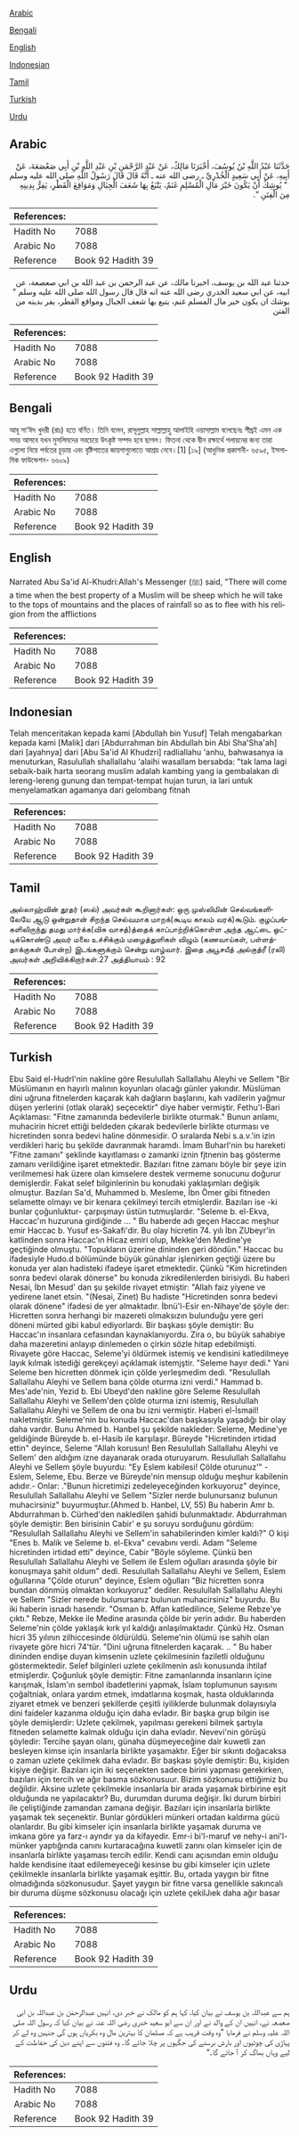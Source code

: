 [Arabic](#arabic)

[Bengali](#bengali)

[English](#english)

[Indonesian](#indonesian)

[Tamil](#tamil)

[Turkish](#turkish)

[Urdu](#urdu)

## Arabic


<div dir="rtl" lang="ar" style={{fontSize:'larger',backgroundColor:'#f8f9fa',padding:20}}>
حَدَّثَنَا عَبْدُ اللَّهِ بْنُ يُوسُفَ، أَخْبَرَنَا مَالِكٌ، عَنْ عَبْدِ الرَّحْمَنِ بْنِ عَبْدِ اللَّهِ بْنِ أَبِي صَعْصَعَةَ، عَنْ أَبِيهِ، عَنْ أَبِي سَعِيدٍ الْخُدْرِيِّ ـ رضى الله عنه ـ أَنَّهُ قَالَ قَالَ رَسُولُ اللَّهِ صلى الله عليه وسلم ‏ "‏ يُوشِكُ أَنْ يَكُونَ خَيْرَ مَالِ الْمُسْلِمِ غَنَمٌ، يَتْبَعُ بِهَا شَعَفَ الْجِبَالِ وَمَوَاقِعَ الْقَطْرِ، يَفِرُّ بِدِينِهِ مِنَ الْفِتَنِ ‏"‏‏.‏
</div>
<div style={{backgroundColor:'#f8f9fa',padding:20, marginBottom: 10}}><table> <thead> <tr> <th>References:</th> <th></th> </tr> </thead> <tbody><tr><td>Hadith No</td><td>7088</td></tr><tr><td>Arabic No</td><td>7088</td></tr><tr><td>Reference</td><td>Book 92 Hadith 39</td></tr></tbody></table></div>


<div dir="rtl" lang="ar" style={{fontSize:'larger',backgroundColor:'#f8f9fa',padding:20}}>
حدثنا عبد الله بن يوسف، اخبرنا مالك، عن عبد الرحمن بن عبد الله بن ابي صعصعة، عن ابيه، عن ابي سعيد الخدري رضى الله عنه انه قال قال رسول الله صلى الله عليه وسلم " يوشك ان يكون خير مال المسلم غنم، يتبع بها شعف الجبال ومواقع القطر، يفر بدينه من الفتن
</div>
<div style={{backgroundColor:'#f8f9fa',padding:20, marginBottom: 10}}><table> <thead> <tr> <th>References:</th> <th></th> </tr> </thead> <tbody><tr><td>Hadith No</td><td>7088</td></tr><tr><td>Arabic No</td><td>7088</td></tr><tr><td>Reference</td><td>Book 92 Hadith 39</td></tr></tbody></table></div>

## Bengali


<div dir="ltr" lang="bn" style={{fontSize:'larger',backgroundColor:'#f8f9fa',padding:20}}>
আবূ সা‘ঈদ খুদরী (রাঃ) হতে বর্ণিত। তিনি বলেন, রাসূলুল্লাহ সাল্লাল্লাহু আলাইহি ওয়াসাল্লাম বলেছেনঃ শীঘ্রই এমন এক সময় আসবে যখন মুসলিমদের সবচেয়ে উৎকৃষ্ট সম্পদ হবে ছাগল। ফিতনা থেকে দ্বীন রক্ষার্থে পলায়নের জন্য তারা এগুলো নিয়ে পর্বতের চূড়ায় এবং বৃষ্টিপাতের জায়গাগুলোতে আশ্রয় নেবে।[1] [১৯] (আধুনিক প্রকাশনী- ৬৫৯৫, ইসলামিক ফাউন্ডেশন- ৬৬০৯)
</div>
<div style={{backgroundColor:'#f8f9fa',padding:20, marginBottom: 10}}><table> <thead> <tr> <th>References:</th> <th></th> </tr> </thead> <tbody><tr><td>Hadith No</td><td>7088</td></tr><tr><td>Arabic No</td><td>7088</td></tr><tr><td>Reference</td><td>Book 92 Hadith 39</td></tr></tbody></table></div>

## English


<div dir="ltr" lang="en" style={{fontSize:'larger',backgroundColor:'#f8f9fa',padding:20}}>
Narrated Abu Sa'id Al-Khudri:Allah's Messenger (ﷺ) said, "There will come a time when the best property of a Muslim will be sheep which he will take to the tops of mountains and the places of rainfall so as to flee with his religion from the afflictions
</div>
<div style={{backgroundColor:'#f8f9fa',padding:20, marginBottom: 10}}><table> <thead> <tr> <th>References:</th> <th></th> </tr> </thead> <tbody><tr><td>Hadith No</td><td>7088</td></tr><tr><td>Arabic No</td><td>7088</td></tr><tr><td>Reference</td><td>Book 92 Hadith 39</td></tr></tbody></table></div>

## Indonesian


<div dir="ltr" lang="id" style={{fontSize:'larger',backgroundColor:'#f8f9fa',padding:20}}>
Telah menceritakan kepada kami [Abdullah bin Yusuf] Telah mengabarkan kepada kami [Malik] dari [Abdurrahman bin Abdullah bin Abi Sha'Sha'ah] dari [ayahnya] dari [Abu Sa'id Al Khudzri] radliallahu 'anhu, bahwasanya ia menuturkan, Rasulullah shallallahu 'alaihi wasallam bersabda: "tak lama lagi sebaik-baik harta seorang muslim adalah kambing yang ia gembalakan di lereng-lereng gunung dan tempat-tempat hujan turun, ia lari untuk menyelamatkan agamanya dari gelombang fitnah
</div>
<div style={{backgroundColor:'#f8f9fa',padding:20, marginBottom: 10}}><table> <thead> <tr> <th>References:</th> <th></th> </tr> </thead> <tbody><tr><td>Hadith No</td><td>7088</td></tr><tr><td>Arabic No</td><td>7088</td></tr><tr><td>Reference</td><td>Book 92 Hadith 39</td></tr></tbody></table></div>

## Tamil


<div dir="ltr" lang="ta" style={{fontSize:'larger',backgroundColor:'#f8f9fa',padding:20}}>
அல்லாஹ்வின் தூதர் (ஸல்) அவர்கள் கூறினார்கள்: ஒரு முஸ்லிமின் செல்வங்களிலேயே ஆடு ஒன்றுதான் சிறந்த செல்வமாக மாறக்(கூடிய காலம் வரக்)கூடும். குழப்பங்களிலிருந்து தமது மார்க்க(விசு வாசத்)த்தைக் காப்பாற்றிக்கொள்ள அந்த ஆட்டை ஓட்டிக்கொண்டு அவர் மலை உச்சிக்கும் மழைத்துளிகள் விழும் (கணவாய்கள், பள்ளத்தாக்குகள் போன்ற) இடங்களுக்கும் சென்று வாழ்வார். இதை அபூசயீத் அல்குத்ரீ (ரலி) அவர்கள் அறிவிக்கிறார்கள்.27 அத்தியாயம் : 92
</div>
<div style={{backgroundColor:'#f8f9fa',padding:20, marginBottom: 10}}><table> <thead> <tr> <th>References:</th> <th></th> </tr> </thead> <tbody><tr><td>Hadith No</td><td>7088</td></tr><tr><td>Arabic No</td><td>7088</td></tr><tr><td>Reference</td><td>Book 92 Hadith 39</td></tr></tbody></table></div>

## Turkish


<div dir="ltr" lang="tr" style={{fontSize:'larger',backgroundColor:'#f8f9fa',padding:20}}>
Ebu Said el-Hudrl'nin nakline göre Resulullah Sallallahu Aleyhi ve Sellem "Bir Müslümanın en hayırlı malının koyunları olacağı günler yakındır. Müslüman dini uğruna fitnelerden kaçarak kah dağların başlarını, kah vadilerin yağmur düşen yerlerini (otlak olarak) seçecektir" diye haber vermiştir. Fethu'l-Bari Açıklaması: "Fitne zamanında bedevilerle birlikte oturmak." Bunun anlamı, muhacirin hicret ettiği beldeden çıkarak bedevilerle birlikte oturması ve hicretinden sonra bedevi haline dönmesidir. O sıralarda Nebi s.a.v.'in izin verdikleri hariç bu şekilde davranmak haramdı. İmam Buharl'nin bu hareketi "Fitne zamanı" şeklinde kayıtlaması o zamanki iznin fjtnenin baş gösterme zamanı verildiğine işaret etmektedir. Bazıları fitne zamanı böyle bir şeye izin verilmemesi hak üzere olan kimselere destek vermeme sonucunu doğurur demişlerdir. Fakat selef bilginlerinin bu konudaki yaklaşımları değişik olmuştur. Bazıları Sa'd, Muhammed b. Mesleme, İbn Ömer gibi fitneden selamette olmayı ve bir kenara çekilmeyi tercih etmişlerdir. Bazıları ise -ki bunlar çoğunluktur- çarpışmayı üstün tutmuşlardır. "Seleme b. el-Ekva, Haccac'ın huzuruna girdiğinde ... " Bu haberde adı geçen Haccac meşhur emir Haccac b. Yusuf es-Sakafi'dir. Bu olay hicretin 74. yılı İbn ZUbeyr'in katlinden sonra Haccac'ın Hicaz emiri olup, Mekke'den Medine'ye geçtiğinde olmuştu. "Topukların üzerine dininden geri döndün." Haccac bu ifadesiyle Hudo.d bölümünde büyük günahlar işlenirken geçtiği üzere bu konuda yer alan hadisteki ifadeye işaret etmektedir. Çünkü "Kim hicretinden sonra bedevi olarak dönerse" bu konuda zikredilenlerden birisiydi. Bu haberi Nesai, İbn Mesud' dan şu şekilde rivayet etmiştir: "Allah faiz yiyene ve yedirene lanet etsin. "(Nesai, Zinet) Bu hadiste "Hicretinden sonra bedevi olarak dönene" ifadesi de yer almaktadır. İbnü'l-Esir en-Nihaye'de şöyle der: Hicretten sonra herhangi bir mazereti olmaksızın bulunduğu yere geri döneni mürted gibi kabul ediyorlardı. Bir başkası şöyle demiştir: Bu Haccac'ın insanlara cefasından kaynaklanıyordu. Zira o, bu büyük sahabiye daha mazeretini anlayıp dinlemeden o çirkin sözle hitap edebilmişti. Rivayete göre Haccac, Seleme'yi öldürmek istemiş ve kendisini katledilmeye layık kılmak istediği gerekçeyi açıklamak istemjştir. "Seleme hayır dedi." Yani Seleme ben hicretten dönmek için çölde yerIeşmedim dedi. "Resulullah Sallallahu Aleyhi ve Sellem bana çölde oturma izni verdi." Hammad b. Mes'ade'nin, Yezid b. Ebi Ubeyd'den nakline göre Seleme Resulullah Sallallahu Aleyhi ve Sellem'den çölde oturma izni istemiş, Resulullah Sallallahu Aleyhi ve Sellem de ona bu izni vermiştir. Haberi el-İsmail! nakletmiştir. Seleme'nin bu konuda Haccac'dan başkasıyla yaşadığı bir olay daha vardır. Bunu Ahmed b. Hanbel şu şekilde nakleder: Seleme, Medine'ye geldiğinde Büreyde b. el-Hasib ile karşılaşır. Büreyde "Hicretinden irtidad ettin" deyince, Seleme "Allah korusun! Ben Resulullah Sallallahu Aleyhi ve Sellem' den aldığım izne dayanarak orada oturuyarum. Resulullah Sallallahu Aleyhi ve Sellem şöyle buyurdu: "Ey Eslem kabilesi! Çölde oturunuz'" -Eslem, Seleme, Ebu. Berze ve Büreyde'nin mensup olduğu meşhur kabilenin adıdır.- Onlar: ."Bunun hicretimizi zedeleyeceğinden korkuyoruz" deyince, Resulullah Sallallahu Aleyhi ve Sellem "Sizler nerde bulunursanız bulunun muhacirsiniz" buyurmuştur.(Ahmed b. Hanbel, LV, 55) Bu haberin Amr b. Abdurrahman b. Cürhed'den nakledilen şahidi bulunmaktadır. Abdurrahman şöyle demiştir: Ben birisinin Cabir' e şu soruyu sorduğunu gördüm: "Resulullah Sallallahu Aleyhi ve Sellem'in sahabilerinden kimler kaldı?" O kişi "Enes b. Malik ve Seleme b. el-Ekva" cevabını verdi. Adam "Seleme hicretinden irtidad etti" deyince, Cabir "Böyle söyleme. Çünkü ben Resulullah Sallallahu Aleyhi ve Sellem ile Eslem oğulları arasında şöyle bir konuşmaya şahit oldum" dedi. Resulullah Sallallahu Aleyhi ve Sellem, Eslem oğullarına "Çölde oturun" deyince, Eslem oğulları "Biz hicretten sonra bundan dönmüş olmaktan korkuyoruz" dediler. Resulullah Sallallahu Aleyhi ve Sellem "Sizler nerede bulunursanız bulunun muhacirsiniz" buyurdu. Bu iki haberin isnadı hasendir. "Osman b. Affan katledilince, Seleme Rebze'ye çıktı." Rebze, Mekke ile Medine arasında çölde bir yerin adıdır. Bu haberden Seleme'nin çölde yaklaşık kırk yıl kaldığı anlaşılmaktadır. Çünkü Hz. Osman hicri 35 yılının zilhiccesinde öldürüldü. Seleme'nin ölümü ise sahih olan rivayete göre hicri 74'tür. "Dini uğruna fitnelerden kaçarak. .. " Bu haber dininden endişe duyan kimsenin uzlete çekilmesinin faziletli olduğunu göstermektedir. Selef bilginleri uzlete çekilmenin aslı konusunda ihtilaf etmişlerdir. Çoğunluk şöyle demiştir: Fitne zamanlarında insanların içine karışmak, İslam'ın sembol ibadetlerini yapmak, İslam toplumunun sayısını çoğaltniak, onlara yardım etmek, imdatlarına koşmak, hasta olduklarında ziyaret etmek ve benzeri şekillerde çeşitli iyiliklerde bulunmak dolayısıyla dini faideler kazanma olduğu için daha evladır. Bir başka grup bilgin ise şöyle demişlerdir: Uzlete çekilmek, yapılması gerekeni bilmek şartıyla fitneden selamette kalmak olduğu için daha evladır. Nevevi'nin görüşü şöyledir: Tercihe şayan olanı, günaha düşmeyeceğine dair kuwetli zan besleyen kimse için insanlarla birlikte yaşamaktır. Eğer bir sıkıntı doğacaksa o zaman uzlete çekilmek daha evladır. Bir başkası şöyle demiştir: Bu, kişiden kişiye değişir. Bazıları için iki seçenekten sadece birini yapması gerekirken, bazıları için tercih ve ağır basma sözkonusuur. Bizim sözkonusu ettiğimiz bu değildir. Aksine uzlete çekilmekle insanlarla bir arada yaşamak birbirine eşit olduğunda ne yapılacaktır? Bu, durumdan duruma değişir. İki durum birbiri ile çeliştiğinde zamandan zamana değişir. Bazıları için insanlarla birlikte yaşamak tek seçenektir. Bunlar gördükleri münkeri ortadan kaldırma gücü olanlardır. Bu gibi kimseler için insanlarla birlikte yaşamak duruma ve imkana göre ya farz-ı ayndır ya da kifayedir. Emr-i bi'l-maruf ve nehy-i ani'l-münker yaptığında canını kurtaracağına kuwetli zannı olan kimseler için de insanlarla birlikte yaşaması tercih edilir. Kendi canı açısından emin olduğu halde kendisine itaat edilemeyeceği kesinse bu gibi kimseler için uzlete çekilmekle insanlarla birlikte yaşamak eşittir. Bu, ortada yaygın bir fitne olmadığında sözkonusudur. Şayet yaygın bir fitne varsa genellikle sakıncalı bir duruma düşme sözkonusu olacağı için uzlete çekilJıek daha ağır basar
</div>
<div style={{backgroundColor:'#f8f9fa',padding:20, marginBottom: 10}}><table> <thead> <tr> <th>References:</th> <th></th> </tr> </thead> <tbody><tr><td>Hadith No</td><td>7088</td></tr><tr><td>Arabic No</td><td>7088</td></tr><tr><td>Reference</td><td>Book 92 Hadith 39</td></tr></tbody></table></div>

## Urdu


<div dir="rtl" lang="ur" style={{fontSize:'larger',backgroundColor:'#f8f9fa',padding:20}}>
ہم سے عبداللہ بن یوسف نے بیان کیا، کہا ہم کو مالک نے خبر دی، انہیں عبدالرحمٰن بن عبداللہ بن ابی صعصعہ نے، انہیں ان کے والد نے اور ان سے ابو سعید خدری رضی اللہ عنہ نے بیان کیا کہ رسول اللہ صلی اللہ علیہ وسلم نے فرمایا ”وہ وقت قریب ہے کہ مسلمان کا بہترین مال وہ بکریاں ہوں گی جنہیں وہ لے کر پہاڑی کی چوٹیوں اور بارش برسنے کی جگہوں پر چلا جائے گا۔ وہ فتنوں سے اپنے دین کی حفاظت کے لیے وہاں بھاگ کر آ جائے گا۔“
</div>
<div style={{backgroundColor:'#f8f9fa',padding:20, marginBottom: 10}}><table> <thead> <tr> <th>References:</th> <th></th> </tr> </thead> <tbody><tr><td>Hadith No</td><td>7088</td></tr><tr><td>Arabic No</td><td>7088</td></tr><tr><td>Reference</td><td>Book 92 Hadith 39</td></tr></tbody></table></div>